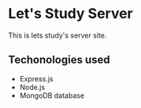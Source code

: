 # Let's Study Server
This is lets study's server site.

## Techonologies used
- Express.js
- Node.js
- MongoDB database
